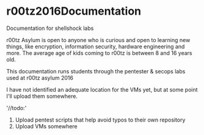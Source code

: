 # r00tz2016Documentation
Documentation for shellshock labs 

r00tz Asylum is open to anyone who is curious and open to learning new things, like encryption, information security, hardware engineering and more. The average age of kids coming to r00tz is between 8 and 16 years old.

This documentation runs students through the pentester & secops labs used at r00tz asylum 2016

I have not identified an adequate location for the VMs yet, but at some point I'll upload them somewhere. 

'//todo:'
1. Upload pentest scripts that help avoid typos to their own repository
2. Upload VMs somewhere
